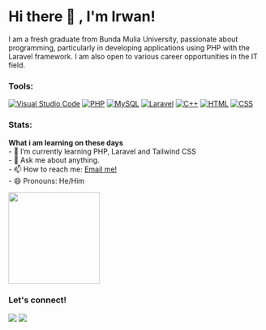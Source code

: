# Hi there 👋 , I'm Irwan!
I am a fresh graduate from Bunda Mulia University, passionate about programming, particularly in developing applications using PHP with the Laravel framework. I am also open to various career opportunities in the IT field.

### Tools:

[![Visual Studio Code](https://custom-icon-badges.demolab.com/badge/Visual%20Studio%20Code-0078d7.svg?logo=vsc&logoColor=white)](#)
[![PHP](https://img.shields.io/badge/php-%23777BB4.svg?&logo=php&logoColor=white)](#)
[![MySQL](https://img.shields.io/badge/MySQL-4479A1?logo=mysql&logoColor=fff)](#)
[![Laravel](https://img.shields.io/badge/Laravel-%23FF2D20.svg?logo=laravel&logoColor=white)](#)
[![C++](https://img.shields.io/badge/C++-%2300599C.svg?logo=c%2B%2B&logoColor=white)](#)
[![HTML](https://img.shields.io/badge/HTML-%23E34F26.svg?logo=html5&logoColor=white)](#)
[![CSS](https://img.shields.io/badge/CSS-639?logo=css&logoColor=fff)](#)

### Stats:
 <strong>What i am learning on these days</strong></br>
    - 🌱 I’m currently learning PHP, Laravel and Tailwind CSS </br>
    - 💬 Ask me about anything.</br>
    - 📫 How to reach me: <a href="mailto:irwanwijaya178@gmail.com">Email me!</a>  </br>
    - 😄 Pronouns: He/Him </br>
<p>
    <img src="https://github-readme-stats.vercel.app/api/top-langs/?username=xirwan&layout=compact" height=180 />
</p>

### Let's connect!
<p>
    <a href="mailto:irwanwijaya178@gmail.com"><img src="https://img.shields.io/badge/Gmail-D14836?logo=gmail&logoColor=white"/></a>
    <a href="https://www.linkedin.com/in/irwan-irwan-26189931a/"><img src="https://custom-icon-badges.demolab.com/badge/LinkedIn-0A66C2?logo=linkedin-white&logoColor=fff"/></a>
</p>
